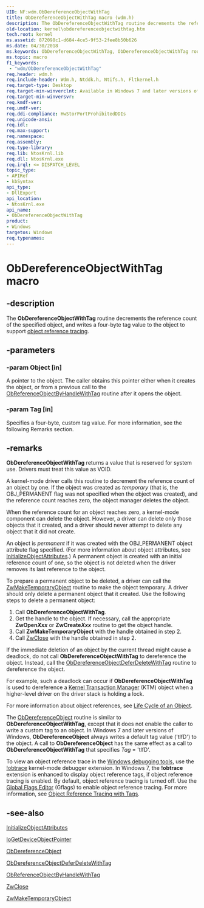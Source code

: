 ```yaml
---
UID: NF:wdm.ObDereferenceObjectWithTag
title: ObDereferenceObjectWithTag macro (wdm.h)
description: The ObDereferenceObjectWithTag routine decrements the reference count of the specified object, and writes a four-byte tag value to the object to support object reference tracing.
old-location: kernel\obdereferenceobjectwithtag.htm
tech.root: kernel
ms.assetid: 872098c1-d684-4ce5-9f53-2fee8b50b626
ms.date: 04/30/2018
ms.keywords: ObDereferenceObjectWithTag, ObDereferenceObjectWithTag routine [Kernel-Mode Driver Architecture], k107_4a4d8579-6641-4d2a-9599-9ac39c25fd91.xml, kernel.obdereferenceobjectwithtag, wdm/ObDereferenceObjectWithTag
ms.topic: macro
f1_keywords:
 - "wdm/ObDereferenceObjectWithTag"
req.header: wdm.h
req.include-header: Wdm.h, Ntddk.h, Ntifs.h, Fltkernel.h
req.target-type: Desktop
req.target-min-winverclnt: Available in Windows 7 and later versions of the Windows operating system.
req.target-min-winversvr: 
req.kmdf-ver: 
req.umdf-ver: 
req.ddi-compliance: HwStorPortProhibitedDDIs
req.unicode-ansi: 
req.idl: 
req.max-support: 
req.namespace: 
req.assembly: 
req.type-library: 
req.lib: NtosKrnl.lib
req.dll: NtosKrnl.exe
req.irql: <= DISPATCH_LEVEL
topic_type:
- APIRef
- kbSyntax
api_type:
- DllExport
api_location:
- NtosKrnl.exe
api_name:
- ObDereferenceObjectWithTag
product:
- Windows
targetos: Windows
req.typenames: 
---
```


# ObDereferenceObjectWithTag macro


## -description


The <b>ObDereferenceObjectWithTag</b> routine decrements the reference count of the specified object, and writes a four-byte tag value to the object to support <a href="https://go.microsoft.com/fwlink/p/?linkid=153590">object reference tracing</a>. 


## -parameters




### -param Object [in]

A pointer to the object. The caller obtains this pointer either when it creates the object, or from a previous call to the <a href="https://docs.microsoft.com/windows-hardware/drivers/ddi/wdm/nf-wdm-obreferenceobjectbyhandlewithtag">ObReferenceObjectByHandleWithTag</a> routine after it opens the object. 


### -param Tag [in]

Specifies a four-byte, custom tag value. For more information, see the following Remarks section. 

## -remarks

**ObDereferenceObjectWithTag** returns a value that is reserved for system use. Drivers must treat this value as VOID. 






A kernel-mode driver calls this routine to decrement the reference count of an object by one. If the object was created as <i>temporary</i> (that is, the OBJ_PERMANENT flag was not specified when the object was created), and the reference count reaches zero, the object manager deletes the object.

When the reference count for an object reaches zero, a kernel-mode component can delete the object. However, a driver can delete only those objects that it created, and a driver should never attempt to delete any object that it did not create.

An object is <i>permanent</i> if it was created with the OBJ_PERMANENT object attribute flag specified. (For more information about object attributes, see <a href="https://docs.microsoft.com/windows/desktop/api/ntdef/nf-ntdef-initializeobjectattributes">InitializeObjectAttributes</a>.) A permanent object is created with an initial reference count of one, so the object is not deleted when the driver removes its last reference to the object.

To prepare a permanent object to be deleted, a driver can call the <a href="https://docs.microsoft.com/windows-hardware/drivers/ddi/wdm/nf-wdm-zwmaketemporaryobject">ZwMakeTemporaryObject</a> routine to make the object temporary. A driver should only delete a permanent object that it created. Use the following steps to delete a permanent object:

<ol>
<li>
Call <b>ObDereferenceObjectWithTag</b>. 

</li>
<li>
Get the handle to the object. If necessary, call the appropriate <b>ZwOpen<i>Xxx</i></b> or <b>ZwCreate<i>Xxx</i></b> routine to get the object handle.

</li>
<li>
Call <b>ZwMakeTemporaryObject</b> with the handle obtained in step 2. 

</li>
<li>
Call <a href="https://docs.microsoft.com/windows-hardware/drivers/ddi/ntifs/nf-ntifs-ntclose">ZwClose</a> with the handle obtained in step 2.

</li>
</ol>
If the immediate deletion of an object by the current thread might cause a deadlock, do not call <b>ObDereferenceObjectWithTag</b> to dereference the object. Instead, call the <a href="https://docs.microsoft.com/windows-hardware/drivers/ddi/wdm/nf-wdm-obdereferenceobjectdeferdeletewithtag">ObDereferenceObjectDeferDeleteWithTag</a> routine to dereference the object.

For example, such a deadlock can occur if <b>ObDereferenceObjectWithTag</b> is used to dereference a <a href="https://docs.microsoft.com/windows-hardware/drivers/kernel/windows-kernel-mode-kernel-transaction-manager">Kernel Transaction Manager</a> (KTM) object when a higher-level driver on the driver stack is holding a lock.

For more information about object references, see <a href="https://docs.microsoft.com/windows-hardware/drivers/kernel/life-cycle-of-an-object">Life Cycle of an Object</a>.

The <a href="https://docs.microsoft.com/windows-hardware/drivers/ddi/wdm/nf-wdm-obdereferenceobject">ObDereferenceObject</a> routine is similar to <b>ObDereferenceObjectWithTag</b>, except that it does not enable the caller to write a custom tag to an object. In Windows 7 and later versions of Windows, <b>ObDereferenceObject</b> always writes a default tag value ('tlfD') to the object. A call to <b>ObDereferenceObject</b> has the same effect as a call to <b>ObDereferenceObjectWithTag</b> that specifies <i>Tag</i> = 'tlfD'.

To view an object reference trace in the <a href="https://go.microsoft.com/fwlink/p/?linkid=153599">Windows debugging tools</a>, use the <a href="https://docs.microsoft.com/windows-hardware/drivers/debugger/-obtrace">!obtrace</a> kernel-mode debugger extension. In Windows 7, the <b>!obtrace</b> extension is enhanced to display object reference tags, if object reference tracing is enabled. By default, object reference tracing is turned off. Use the <a href="https://go.microsoft.com/fwlink/p/?linkid=153601">Global Flags Editor</a> (Gflags) to enable object reference tracing. For more information, see <a href="https://docs.microsoft.com/windows-hardware/drivers/kernel/object-reference-tracing-with-tags">Object Reference Tracing with Tags</a>. 




## -see-also




<a href="https://docs.microsoft.com/windows/desktop/api/ntdef/nf-ntdef-initializeobjectattributes">InitializeObjectAttributes</a>



<a href="https://docs.microsoft.com/windows-hardware/drivers/ddi/wdm/nf-wdm-iogetdeviceobjectpointer">IoGetDeviceObjectPointer</a>



<a href="https://docs.microsoft.com/windows-hardware/drivers/ddi/wdm/nf-wdm-obdereferenceobject">ObDereferenceObject</a>



<a href="https://docs.microsoft.com/windows-hardware/drivers/ddi/wdm/nf-wdm-obdereferenceobjectdeferdeletewithtag">ObDereferenceObjectDeferDeleteWithTag</a>



<a href="https://docs.microsoft.com/windows-hardware/drivers/ddi/wdm/nf-wdm-obreferenceobjectbyhandlewithtag">ObReferenceObjectByHandleWithTag</a>



<a href="https://docs.microsoft.com/windows-hardware/drivers/ddi/ntifs/nf-ntifs-ntclose">ZwClose</a>



<a href="https://docs.microsoft.com/windows-hardware/drivers/ddi/wdm/nf-wdm-zwmaketemporaryobject">ZwMakeTemporaryObject</a>
 

 

